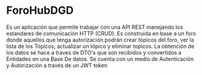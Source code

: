 # ForoHubDGD
Es un aplicación que permite trabajar con una API REST manejando los estandares de comunicación HTTP (CRUD).
Es construida en base a un foro donde aquellos que tenga autorización podrán crear tópicos del foro, ver la lista de los Tópicos, actualizar un tópico y eliminar topicos.
La obtención de los datos se hace a traves de DTO's que son recibidos y convertidos a Entidades en una Base De datos.
Se cuenta con un medio de Autenticación y Autorización a través de un JWT token
